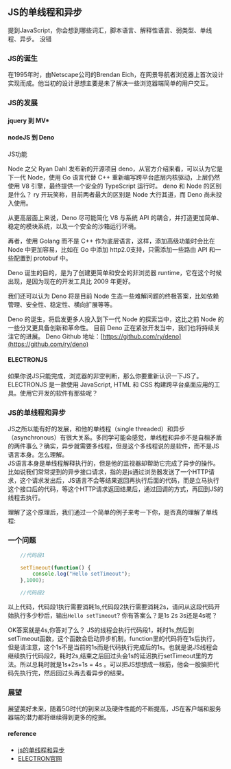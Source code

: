 ## JS的单线程和异步
提到JavaScript，你会想到哪些词汇，脚本语言、解释性语言、弱类型、单线程、异步。
没错
### JS的诞生
在1995年时，由Netscape公司的Brendan Eich，在网景导航者浏览器上首次设计实现而成。他当初的设计思想主要是未了解决一些浏览器端简单的用户交互。

### JS的发展

#### jquery 到 MV*

#### nodeJS 到 Deno
JS功能

Node 之父 Ryan Dahl 发布新的开源项目 deno，从官方介绍来看，可以认为它是下一代 Node，使用 Go 语言代替 C++ 重新编写跨平台底层内核驱动，上层仍然使用 V8 引擎，最终提供一个安全的 TypeScript 运行时。
deno 和 Node 的区别是什么？
ry 开玩笑称，目前两者最大的区别是 Node 大行其道，而 Deno 尚未投入使用。

从更高层面上来说，Deno 尽可能简化 V8 与系统 API 的耦合，并打造更加简单、稳定的模块系统，以及一个安全的沙箱运行环境。

再者，使用 Golang 而不是 C++ 作为底层语言，这样，添加高级功能时会比在 Node 中更加容易，比如在 Go 中添加 http2.0支持，只需添加一些路由 API 和一些配置到 protobuf 中。

Deno 诞生的目的，是为了创建更简单和安全的非浏览器 runtime，它在这个时候出现，是因为现在的开发工具比 2009 年更好。

我们还可以认为 Deno 将是目前 Node 生态一些难解问题的终极答案，比如依赖管理、安全性、稳定性、横向扩展等等。

Deno 的诞生，将启发更多人投入到下一代 Node 的探索当中，这比之前 Node 的一些分叉更具备创新和革命性。
目前 Deno 正在紧张开发当中，我们也将持续关注它的进展。
Deno Github 地址：[https://github.com/ry/deno](https://github.com/ry/deno)

#### ELECTRONJS
如果你说JS只能完成，浏览器的非空判断，那么你要重新认识一下JS了。
ELECTRONJS 是一款使用 JavaScript, HTML 和 CSS 构建跨平台桌面应用的工具。使用它开发的软件有那些呢？



### JS的单线程和异步
JS之所以能有好的发展，和他的单线程（single threaded）和异步（asynchronous）有很大关系。多同学可能会感觉，单线程和异步不是自相矛盾的两件事么？确实，异步就需要多线程，但是这个多线程说的是软件，而不是JS语言本身。怎么理解。  
JS语言本身是单线程解释执行的，但是他的监视器却帮助它完成了异步的操作。比如说我们常常提到的异步接口请求，指的是js通过浏览器发送了一个HTTP请求，这个请求发出后，JS语言不会等结果返回再执行后面的代码，而是立马执行这个接口后的代码，等这个HTTP请求返回结果后，通过回调的方式，再回到JS的线程去执行。


理解了这个原理后，我们通过一个简单的例子来考一下你，是否真的理解了单线程:

### 一个问题
```javascript
    //代码段1

    setTimeout(function() {
        console.log("Hello setTimeout");
    },1000);

    //代码段2

```
以上代码，代码段1执行需要消耗1s,代码段2执行需要消耗2s，请问从这段代码开始执行多少秒后，输出`Hello setTimeout`?
你有答案么？是1s 2s 3s还是4s呢？


OK答案就是4s,你答对了么？
JS的线程会执行代码段1，耗时1s,然后到setTimeout函数，这个函数会启动异步机制，function里的代码将在1s后执行，但是请注意，这个1s不是当前的1s而是代码执行完成后的1s。也就是说JS线程会继续执行代码段2，耗时2s,结束之后回过头会1s的延迟执行setTimeout里的方法。所以总耗时就是1s+2s+1s = 4s 。可以把JS想想成一根筋，他会一股脑把代码先执行完，然后回过头再去看异步的结果。

### 展望
展望美好未来，随着5G时代的到来以及硬件性能的不断提高，JS在客户端和服务器端的潜力都将继续得到更多的挖掘。


#### reference
- [js的单线程和异步](https://www.cnblogs.com/woodyblog/p/6061671.html)
- [ELECTRON官网](https://electronjs.org/)